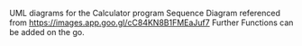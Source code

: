 UML diagrams for the Calculator program
Sequence Diagram referenced from https://images.app.goo.gl/cC84KN8B1FMEaJuf7
Further Functions can be added on the go.
